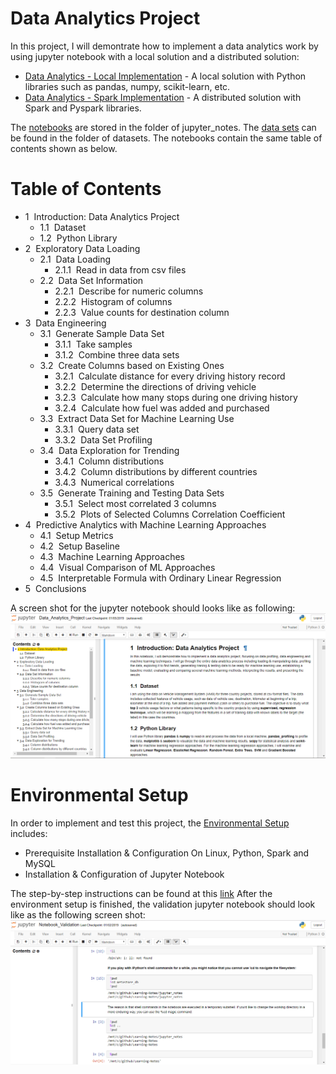 # Data Analytics Project
In this project, I will demontrate how to implement a data analytics work by using jupyter notebook with a local solution and a distributed solution:
* [Data Analytics - Local Implementation](./jupyter_notes/Data_Analytics_Project.ipynb) - A local solution with Python libraries such as pandas, numpy, scikit-learn, etc.
* [Data Analytics - Spark Implementation](./jupyter_notes/Data_Analytics_Project_Spark.ipynb) - A distributed solution with Spark and Pyspark libraries.

The [notebooks](./jupyter_notes/) are stored in the folder of jupyter_notes. The [data sets](./datasets/) can be found in the folder of datasets. The notebooks contain the same table of contents shown as below.
<h1>Table of Contents<span class="tocSkip"></span></h1>
<div class="toc"><ul class="toc-item"><li><span><span class="toc-item-num">1&nbsp;&nbsp;</span>Introduction: Data Analytics Project</a></span><ul class="toc-item"><li><span><span class="toc-item-num">1.1&nbsp;&nbsp;</span>Dataset</a></span></li><li><span><span class="toc-item-num">1.2&nbsp;&nbsp;</span>Python Library</a></span></li></ul></li><li><span><span class="toc-item-num">2&nbsp;&nbsp;</span>Exploratory Data Loading</a></span><ul class="toc-item"><li><span><span class="toc-item-num">2.1&nbsp;&nbsp;</span>Data Loading</a></span><ul class="toc-item"><li><span><span class="toc-item-num">2.1.1&nbsp;&nbsp;</span>Read in data from csv files</a></span></li></ul></li><li><span><span class="toc-item-num">2.2&nbsp;&nbsp;</span>Data Set Information</a></span><ul class="toc-item"><li><span><span class="toc-item-num">2.2.1&nbsp;&nbsp;</span>Describe for numeric columns</a></span></li><li><span><span class="toc-item-num">2.2.2&nbsp;&nbsp;</span>Histogram of columns</a></span></li><li><span><span class="toc-item-num">2.2.3&nbsp;&nbsp;</span>Value counts for destination column</a></span></li></ul></li></ul></li><li><span><span class="toc-item-num">3&nbsp;&nbsp;</span>Data Engineering</a></span><ul class="toc-item"><li><span><span class="toc-item-num">3.1&nbsp;&nbsp;</span>Generate Sample Data Set</a></span><ul class="toc-item"><li><span><span class="toc-item-num">3.1.1&nbsp;&nbsp;</span>Take samples</a></span></li><li><span><span class="toc-item-num">3.1.2&nbsp;&nbsp;</span>Combine three data sets</a></span></li></ul></li><li><span><span class="toc-item-num">3.2&nbsp;&nbsp;</span>Create Columns based on Existing Ones</a></span><ul class="toc-item"><li><span><span class="toc-item-num">3.2.1&nbsp;&nbsp;</span>Calculate distance for every driving history record</a></span></li><li><span><span class="toc-item-num">3.2.2&nbsp;&nbsp;</span>Determine the directions of driving vehicle</a></span></li><li><span><span class="toc-item-num">3.2.3&nbsp;&nbsp;</span>Calculate how many stops during one driving history</a></span></li><li><span><span class="toc-item-num">3.2.4&nbsp;&nbsp;</span>Calculate how fuel was added and purchased</a></span></li></ul></li><li><span><span class="toc-item-num">3.3&nbsp;&nbsp;</span>Extract Data Set for Machine Learning Use</a></span><ul class="toc-item"><li><span><span class="toc-item-num">3.3.1&nbsp;&nbsp;</span>Query data set</a></span></li><li><span><span class="toc-item-num">3.3.2&nbsp;&nbsp;</span>Data Set Profiling</a></span></li></ul></li><li><span><span class="toc-item-num">3.4&nbsp;&nbsp;</span>Data Exploration for Trending</a></span><ul class="toc-item"><li><span><span class="toc-item-num">3.4.1&nbsp;&nbsp;</span>Column distributions</a></span></li><li><span><span class="toc-item-num">3.4.2&nbsp;&nbsp;</span>Column distributions by different countries</a></span></li><li><span><span class="toc-item-num">3.4.3&nbsp;&nbsp;</span>Numerical correlations</a></span></li></ul></li><li><span><span class="toc-item-num">3.5&nbsp;&nbsp;</span>Generate Training and Testing Data Sets</a></span><ul class="toc-item"><li><span><span class="toc-item-num">3.5.1&nbsp;&nbsp;</span>Select most correlated 3 columns</a></span></li><li><span><span class="toc-item-num">3.5.2&nbsp;&nbsp;</span>Plots of Selected Columns Correlation Coefficient</a></span></li></ul></li></ul></li><li><span><span class="toc-item-num">4&nbsp;&nbsp;</span>Predictive Analytics with Machine Learning Approaches</a></span><ul class="toc-item"><li><span><span class="toc-item-num">4.1&nbsp;&nbsp;</span>Setup Metrics</a></span></li><li><span><span class="toc-item-num">4.2&nbsp;&nbsp;</span>Setup Baseline</a></span></li><li><span><span class="toc-item-num">4.3&nbsp;&nbsp;</span>Machine Learning Approaches</a></span></li><li><span><span class="toc-item-num">4.4&nbsp;&nbsp;</span>Visual Comparison of ML Approaches</a></span></li><li><span><span class="toc-item-num">4.5&nbsp;&nbsp;</span>Interpretable Formula with Ordinary Linear Regression</a></span></li></ul></li><li><span><span class="toc-item-num">5&nbsp;&nbsp;</span>Conclusions</a></span></li></ul></div>

A screen shot for the jupyter notebook should looks like as following: <a><img src="./Capture1.PNG" alt="Project Notebook"></a>

# Environmental Setup
In order to implement and test this project, the [Environmental Setup](./Environment_Setup.md) includes:
* Prerequisite Installation & Configuration On Linux, Python, Spark and MySQL
* Installation & Configuration of Jupyter Notebook

The step-by-step instructions can be found at this [link](./Environment_Setup.md) After the environment setup is finished, the validation jupyter notebook should look like as the following screen shot:<a><img src="./Capture.PNG" alt="Jupyter Notebook"></a>
